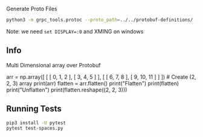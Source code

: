 Generate Proto Files

```bash
python3 -m grpc_tools.protoc --proto_path=../../protobuf-definitions/ --python_out=. --grpc_python_out=. ../../protobuf-definitions/services/simulator.proto
```

Note: we need `set DISPLAY=:0` and XMING on windows

## Info

Multi Dimensional array over Protobuf

arr = np.array([ [ [ 0, 1, 2 ], [ 3, 4, 5 ] ], [ [ 6, 7, 8 ], [ 9, 10, 11 ] ] ]) # Create (2, 2, 3) array
print(arr)
flatten = arr.flatten()
print("Flatten")
print(flatten)
print("Unflatten")
print(flatten.reshape((2, 2, 3)))

## Running Tests

```bash
pip3 install -U pytest
pytest test-spaces.py
```
